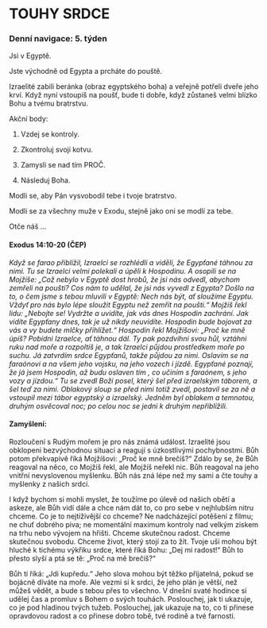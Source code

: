 # TOUHY SRDCE

### Denní navigace: 5. týden

Jsi v Egyptě.

Jste východně od Egypta a prcháte do pouště.

Izraelité zabili beránka (obraz egyptského boha) a veřejně potřeli dveře jeho krví. Když nyní vstoupíš na poušť, bude ti dobře, když zůstaneš velmi blízko Bohu a tvému bratrstvu.

Akční body:
1. Vzdej se kontroly.

2. Zkontroluj svoji kotvu.

3. Zamysli se nad tím PROČ.

4. Následuj Boha.

Modli se, aby Pán vysvobodil tebe i tvoje bratrstvo.

Modli se za všechny muže v Exodu, stejně jako oni se modlí za tebe.

Otče náš …


#### Exodus 14:10-20 (ČEP)
*Když se farao přiblížil, Izraelci se rozhlédli a viděli, že Egypťané táhnou za nimi. Tu se Izraelci velmi polekali a úpěli k Hospodinu. A osopili se na Mojžíše: „Což nebylo v Egyptě dost hrobů, že jsi nás odvedl, abychom zemřeli na poušti? Cos nám to udělal, že jsi nás vyvedl z Egypta? Došlo na to, o čem jsme s tebou mluvili v Egyptě: Nech nás být, ať sloužíme Egyptu. Vždyť pro nás bylo lépe sloužit Egyptu než zemřít na poušti.“ Mojžíš řekl lidu: „Nebojte se! Vydržte a uvidíte, jak vás dnes Hospodin zachrání. Jak vidíte Egypťany dnes, tak je už nikdy neuvidíte. Hospodin bude bojovat za vás a vy budete mlčky přihlížet.“ Hospodin řekl Mojžíšovi: „Proč ke mně úpíš? Pobídni Izraelce, ať táhnou dál. Ty pak pozdvihni svou hůl, vztáhni ruku nad moře a rozpoltíš je, a tak Izraelci půjdou prostředkem moře po suchu. Já zatvrdím srdce Egypťanů, takže půjdou za nimi. Oslavím se na faraónovi a na všem jeho vojsku, na jeho vozech i jízdě. Egypťané poznají, že já jsem Hospodin, až budu oslaven tím , co učiním s faraónem, s jeho vozy a jízdou.“ Tu se zvedl Boží posel, který šel před izraelským táborem, a šel teď za nimi. Oblakový sloup se před nimi totiž zvedl, postavil se za ně a vstoupil mezi tábor egyptský a izraelský. Jedněm byl oblakem a temnotou, druhým osvěcoval noc; po celou noc se jedni k druhým nepřiblížili.*

#### Zamyšlení:
Rozloučení s Rudým mořem je pro nás známá událost. Izraelité jsou obklopeni bezvýchodnou situací a reagují s úzkostlivými pochybnostmi. Bůh potom překvapivě říká Mojžíšovi: „Proč ke mně brečíš?“ Zdálo by se, že Bůh reagoval na něco, co Mojžíš řekl, ale Mojžíš neřekl nic. Bůh reagoval na jeho vnitřní nevyslovenou myšlenku. Bůh nás zná lépe než my sami a čte touhy a myšlenky z našich srdcí.

I když bychom si mohli myslet, že toužíme po úlevě od našich obětí a askeze, ale Bůh vidí dále a chce nám dát to, co pro sebe v nejhlubším nitru chceme. Co je to nejtíživější co chceme? Ne nadcházející potěšení z filmu; ne chuť dobrého piva; ne momentální maximum kontroly nad velkým ziskem na trhu nebo vývojem na hřišti. Chceme skutečnou radost. Chceme skutečnou svobodu. Chceme život, který stojí za to žít. Tvoje uši mohou být hluché k tichému výkřiku srdce, které říká Bohu: „Dej mi radost!“ Bůh to přesto slyší a ptá se tě: „Proč na mě brečíš?“

Bůh ti říká: „Jdi kupředu.“ Jeho slova mohou být těžko přijatelná, pokud se bojácně díváte na moře. Ale vezmi si k srdci, že jeho plán je větší, než můžeš vědět, a bude s tebou přes to všechno. V dnešní svaté hodince si udělej čas a promluv s Bohem o svých touhách. Poslouchej, jak ti ukazuje, co je pod hladinou tvých tužeb. Poslouchej, jak ukazuje na to, co ti přinese opravdovou radost a co přinese dobro tobě, tvé  rodině a tvé farnosti. 
